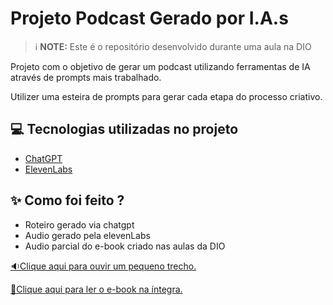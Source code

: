 # Projeto Podcast Gerado por I.A.s


 > ℹ️ **NOTE:** Este é o repositório desenvolvido durante uma aula na DIO

Projeto com o objetivo de gerar um podcast utilizando ferramentas de IA através de prompts mais trabalhado.

Utilizer uma esteira de prompts para gerar cada etapa do processo criativo.

## 💻 Tecnologias utilizadas no projeto

- [ChatGPT](https://chat.openai.com/) 
- [ElevenLabs](https://beta.elevenlabs.io/)

## ✨ Como foi feito ?

- Roteiro gerado via chatgpt
- Audio gerado pela elevenLabs
- Audio parcial do e-book criado nas aulas da DIO

<a href="https://github.com/Ratelli/prompts-recipe-to-create-a-ebook/blob/main/%C3%81udio%20E-book%20Bootcamp%20DIO%20e%20CAIXA.mp3" title="View PDF now"> 🔉Clique aqui para ouvir um pequeno trecho.</a>

<a href="https://github.com/Ratelli/prompts-recipe-to-create-a-ebook/blob/main/E-book%20Bootcamp%20DIO%20e%20CAIXA.pdf" title="View PDF now"> 📕Clique aqui para ler o e-book na íntegra.</a>
